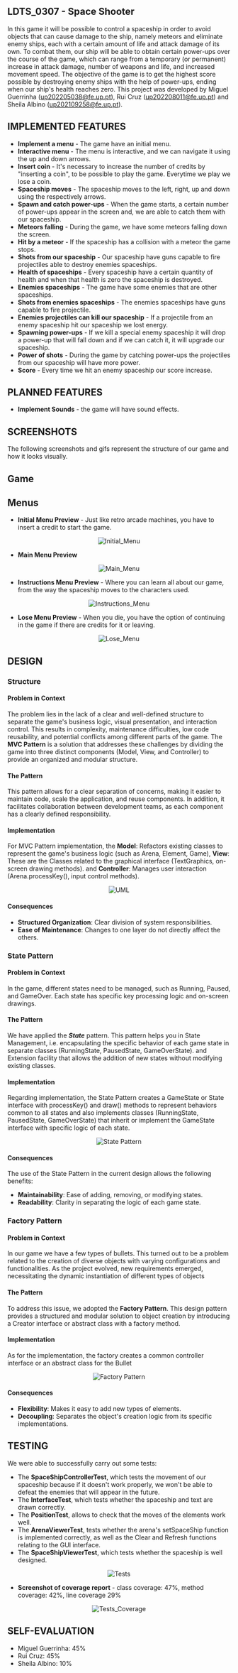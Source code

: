 ## LDTS_0307 - Space Shooter

In this game it will be possible to control a spaceship in order to avoid objects that can cause damage to the ship, namely meteors and eliminate enemy ships, each with a certain amount of life and attack damage of its own. To combat them, our ship will be able to obtain certain power-ups over the course of the game, which can range from a temporary (or permanent) increase in attack damage, number of weapons and life, and increased movement speed.
The objective of the game is to get the highest score possible by destroying enemy ships with the help of power-ups, ending when our ship's health reaches zero.
This project was developed by Miguel Guerrinha (up202205038@fe.up.pt), Rui Cruz (up202208011@fe.up.pt) and Sheila Albino (up202109258@fe.up.pt).


## IMPLEMENTED FEATURES

- **Implement a menu** - The game have an initial menu.
- **Interactive menu** - The menu is interactive, and we can navigate it using the up and down arrows.
- **Insert coin** - It's necessary to increase the number of credits by "inserting a coin", to be possible to play the game. Everytime we play we lose a coin.
- **Spaceship moves** - The spaceship moves to the left, right, up and down using the respectively arrows.
- **Spawn and catch power-ups** - When the game starts, a certain number of power-ups appear in the screen and, we are able to catch them with our spaceship.
- **Meteors falling** - During the game, we have some meteors falling down the screen.
- **Hit by a meteor** - If the spaceship has a collision with a meteor the game stops.
- **Shots from our spaceship** - Our spaceship have guns capable to fire projectiles able to destroy enemies spaceships.
- **Health of spaceships** - Every spaceship have a certain quantity of health and when that health is zero the spaceship is destroyed.
- **Enemies spaceships** - The game have some enemies that are other spaceships.
- **Shots from enemies spaceships** - The enemies spaceships have guns capable to fire projectile.
- **Enemies projectiles can kill our spaceship** - If a projectile from an enemy spaceship hit our spaceship we lost energy.
- **Spawning power-ups** - If we kill a special enemy spaceship it will drop a power-up that will fall down and if we can catch it, it will upgrade our spaceship.
- **Power of shots** - During the game by catching power-ups the projectiles from our spaceship will have more power.
- **Score** - Every time we hit an enemy spaceship our score increase.

## PLANNED FEATURES

- **Implement Sounds** - the game will have sound effects.

## SCREENSHOTS

The following screenshots and gifs represent the structure of our game and how it looks visually.

## Game

## Menus

- **Initial Menu Preview** - Just like retro arcade machines, you have to insert a credit to start the game.
<p align="center">
  <img src="./resources/Images/initial_menu.png" alt="Initial_Menu">
</p>

- **Main Menu Preview**
<p align="center">
  <img src="./resources/Images/default_menu.png" alt="Main_Menu">
</p>

- **Instructions Menu Preview** - Where you can learn all about our game, from the way the spaceship moves to the characters used.
<p align="center">
  <img src="./resources/Images/instructions_menu.png" alt="Instructions_Menu">
</p>

- **Lose Menu Preview** - When you die, you have the option of continuing in the game if there are credits for it or leaving.
<p align="center">
  <img src="./resources/Images/lose_menu.png" alt="Lose_Menu">
</p>

## DESIGN

### Structure

#### Problem in Context
The problem lies in the lack of a clear and well-defined structure to separate the game's business logic, visual presentation, and interaction control. This results in complexity, maintenance difficulties, low code reusability, and potential conflicts among different parts of the game. The **MVC Pattern** is a solution that addresses these challenges by dividing the game into three distinct components (Model, View, and Controller) to provide an organized and modular structure.

#### The Pattern
This pattern allows for a clear separation of concerns, making it easier to maintain code, scale the application, and reuse components. In addition, it facilitates collaboration between development teams, as each component has a clearly defined responsibility.

#### Implementation
For MVC Pattern implementation, the **Model**: Refactors existing classes to represent the game's business logic (such as Arena, Element, Game),
**View**: These are the Classes related to the graphical interface (TextGraphics, on-screen drawing methods).
and **Controller**: Manages user interaction (Arena.processKey(), input control methods).

<p align="center">
  <img src="./resources/Images/space_shooter.drawio.png" alt="UML">
</p>

#### Consequences
- **Structured Organization**: Clear division of system responsibilities.
- **Ease of Maintenance**: Changes to one layer do not directly affect the others.


### State Pattern

#### Problem in Context

In the game, different states need to be managed, such as Running, Paused, and GameOver. Each state has specific key processing logic and on-screen drawings.

#### The Pattern

We have applied the ***State*** pattern. This pattern helps you in State Management, i.e. encapsulating the specific behavior of each game state in separate classes (RunningState, PausedState, GameOverState). and Extension facility that allows the addition of new states without modifying existing classes.

#### Implementation

Regarding implementation, the State Pattern creates a GameState or State interface with processKey() and draw() methods to represent behaviors common to all states and also implements classes (RunningState, PausedState, GameOverState) that inherit or implement the GameState interface with specific logic of each state.
<p align="center">
  <img src="./resources/Images/state_pattern.png" alt="State Pattern">
</p>

#### Consequences

The use of the State Pattern in the current design allows the following benefits:
- **Maintainability**: Ease of adding, removing, or modifying states.
- **Readability**: Clarity in separating the logic of each game state.

### Factory Pattern

#### Problem in Context
In our game we have a few types of bullets. This turned out to be a problem related to the creation of diverse objects with varying configurations and functionalities. As the project evolved, new requirements emerged, necessitating the dynamic instantiation of different types of objects

#### The Pattern

To address this issue, we adopted the **Factory Pattern**. This design pattern provides a structured and modular solution to object creation by introducing a Creator interface or abstract class with a factory method.

#### Implementation

As for the implementation, the factory creates a common controller interface or an abstract class for the Bullet
<p align="center">
  <img src="./resources/Images/factory_pattern.png" alt="Factory Pattern">
</p>

#### Consequences

- **Flexibility**: Makes it easy to add new types of elements.
- **Decoupling**: Separates the object's creation logic from its specific implementations.


## TESTING
We were able to successfully carry out some tests:

- The **SpaceShipControllerTest**, which tests the movement of our spaceship because if it doesn't work properly, we won't be able to defeat the enemies that will appear in the future.
- The **InterfaceTest**, which tests whether the spaceship and text are drawn correctly.
- The **PositionTest**, allows to check that the moves of the elements work well.
- The **ArenaViewerTest**, tests whether the arena's setSpaceShip function is implemented correctly, as well as the Clear and Refresh functions relating to the GUI interface.
- The **SpaceShipViewerTest**, which tests whether the spaceship is well designed.

<p align="center">
  <img src="./resources/Images/all_tests.png" alt="Tests">
</p>

- **Screenshot of coverage report** - class coverage: 47%, method coverage: 42%, line coverage 29%
<p align="center">
  <img src="./resources/Images/tests_coverage.png" alt="Tests_Coverage">
</p>


## SELF-EVALUATION

- Miguel Guerrinha: 45%
- Rui Cruz: 45%
- Sheila Albino: 10%
  
